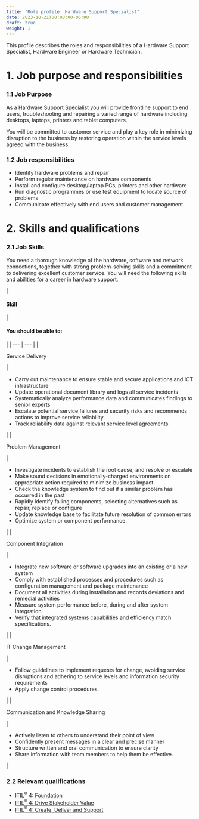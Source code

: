 ```yaml
---
title: "Role profile: Hardware Support Specialist"
date: 2023-10-21T00:00:00-06:00
draft: true
weight: 1
---
```


This profile describes the roles and responsibilities of a Hardware Support Specialist, Hardware Engineer or Hardware Technician.

# 1. Job purpose and responsibilities
### 1.1 Job Purpose
As a Hardware Support Specialist you will provide frontline support to end users, troubleshooting and repairing a varied range of hardware including desktops, laptops, printers and tablet computers.

You will be committed to customer service and play a key role in minimizing disruption to the business by restoring operation within the service levels agreed with the business.

### 1.2 Job responsibilities
* Identify hardware problems and repair
* Perform regular maintenance on hardware components
* Install and configure desktop/laptop PCs, printers and other hardware
* Run diagnostic programmes or use test equipment to locate source of problems
* Communicate effectively with end users and customer management.

# 2. Skills and qualifications
### 2.1 Job Skills
You need a thorough knowledge of the hardware, software and network connections, together with strong problem-solving skills and a commitment to delivering excellent customer service. You will need the following skills and abilities for a career in hardware support.

| 
#### **Skill**
 | 

#### **You should be able to:**
 |
| --- | --- |
| 

Service Delivery

 | 

* Carry out maintenance to ensure stable and secure applications and ICT infrastructure
* Update operational document library and logs all service incidents
* Systematically analyze performance data and communicates findings to senior experts
* Escalate potential service failures and security risks and recommends actions to improve service reliability
* Track reliability data against relevant service level agreements.

 |
| 

Problem Management

 | 

* Investigate incidents to establish the root cause, and resolve or escalate
* Make sound decisions in emotionally-charged environments on appropriate action required to minimize business impact
* Check the knowledge system to find out if a similar problem has occurred in the past
* Rapidly identify failing components, selecting alternatives such as repair, replace or configure
* Update knowledge base to facilitate future resolution of common errors
* Optimize system or component performance.

 |
| 

Component Integration

 | 

* Integrate new software or software upgrades into an existing or a new system
* Comply with established processes and procedures such as configuration management and package maintenance
* Document all activities during installation and records deviations and remedial activities
* Measure system performance before, during and after system integration
* Verify that integrated systems capabilities and efficiency match specifications.

 |
| 

IT Change Management

 | 

* Follow guidelines to implement requests for change, avoiding service disruptions and adhering to service levels and information security requirements
* Apply change control procedures.

 |
| 

Communication and Knowledge Sharing

 | 

* Actively listen to others to understand their point of view
* Confidently present messages in a clear and precise manner
* Structure written and oral communication to ensure clarity
* Share information with team members to help them be effective.

 |

### 2.2 Relevant qualifications
* [ITIL<sup>®</sup> 4: Foundation](https://www.axelos.com/certifications/itil-service-management/itil-4-foundation)
* [ITIL<sup>®</sup> 4: Drive Stakeholder Value](https://www.axelos.com/certifications/itil-service-management/managing-professional/drive-stakeholder-value)
* [ITIL<sup>®</sup> 4: Create, Deliver and Support](https://www.axelos.com/certifications/itil-service-management/managing-professional/create-deliver-and-support)
